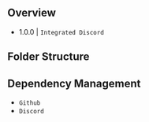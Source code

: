 ## Overview

- 1.0.0 | `Integrated Discord`

## Folder Structure



## Dependency Management

- `Github`
- `Discord`
